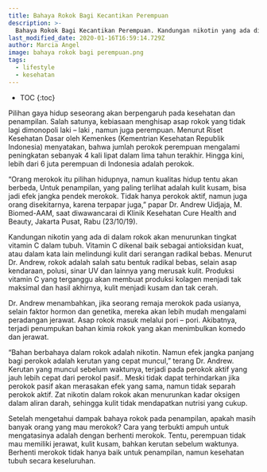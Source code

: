 ```yaml
---
title: Bahaya Rokok Bagi Kecantikan Perempuan
description: >-
  Bahaya Rokok Bagi Kecantikan Perempuan. Kandungan nikotin yang ada di dalam rokok akan menurunkan tingkat vitamin C dalam tubuh.
last_modified_date: 2020-01-16T16:59:14.729Z
author: Marcia Angel
image: bahaya rokok bagi perempuan.png
tags:
  - lifestyle
  - kesehatan
---
```


* TOC
{:toc}

Pilihan gaya hidup seseorang akan berpengaruh pada kesehatan dan penampilan. Salah satunya, kebiasaan menghisap asap rokok yang tidak lagi dimonopoli laki – laki , namun juga perempuan. Menurut Riset Kesehatan Dasar oleh Kemenkes (Kementrian Kesehatan Republik Indonesia) menyatakan, bahwa jumlah perokok perempuan mengalami peningkatan sebanyak 4 kali lipat dalam lima tahun terakhir. Hingga kini, lebih dari 6 juta perempuan di Indonesia adalah perokok.

“Orang merokok itu pilihan hidupnya, namun kualitas hidup tentu akan berbeda, Untuk penampilan, yang paling terlihat adalah kulit kusam, bisa jadi efek jangka pendek merokok. Tidak hanya perokok aktif, namun juga orang disekitarnya, karena terpapar juga,” papar Dr. Andrew Uidjaja, M. Biomed-AAM, saat diwawancarai di Klinik Kesehatan Cure Health and Beauty, Jakarta Pusat, Rabu (23/10/19).

Kandungan nikotin yang ada di dalam rokok akan menurunkan tingkat vitamin C dalam tubuh. Vitamin C dikenal baik sebagai antioksidan kuat, atau dalam kata lain melindungi kulit dari serangan radikal bebas. Menurut Dr. Andrew, rokok adalah salah satu bentuk radikal bebas, selain asap kendaraan, polusi, sinar UV dan lainnya yang merusak kulit. Produksi vitamin C yang terganggu akan membuat produksi kolagen menjadi tak maksimal dan hasil akhirnya, kulit menjadi kusam dan tak cerah.

Dr. Andrew menambahkan, jika seorang remaja merokok pada usianya, selain faktor hormon dan genetika, mereka akan lebih mudah mengalami peradangan jerawat. Asap rokok masuk melalui pori – pori. Akibatnya, terjadi penumpukan bahan kimia rokok yang akan menimbulkan komedo dan jerawat. 

“Bahan berbahaya dalam rokok adalah nikotin. Namun efek jangka panjang bagi perokok adalah kerutan yang cepat muncul,” terang Dr. Andrew. Kerutan yang muncul sebelum waktunya, terjadi pada perokok aktif yang jauh lebih cepat dari perokol pasif.. Meski tidak dapat terhindarkan jika perokok pasif akan merasakan efek yang sama, namun tidak separah perokok aktif. Zat nikotin dalam rokok akan menurunkan kadar oksigen dalam aliran darah, sehingga kulit tidak mendapatkan nutrisi yang cukup.

Setelah mengetahui dampak bahaya rokok pada penampilan, apakah masih banyak orang yang mau merokok? Cara yang terbukti ampuh untuk mengatasinya adalah dengan berhenti merokok. Tentu, perempuan tidak mau memiliki jerawat, kulit kusam, bahkan kerutan sebelum waktunya. Berhenti merokok tidak hanya baik untuk penampilan, namun kesehatan tubuh secara keseluruhan.
